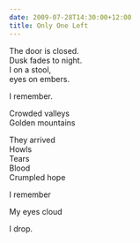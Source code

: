 ```yaml
---
date: 2009-07-28T14:30:00+12:00
title: Only One Left
---
```


The door is closed.  
Dusk fades to night.  
I on a stool,  
eyes on embers.

I remember.

Crowded valleys  
Golden mountains

They arrived  
Howls  
Tears  
Blood  
Crumpled hope

I remember

My eyes cloud

I drop.

